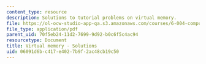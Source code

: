 ```yaml
---
content_type: resource
description: Solutions to tutorial problems on virtual memory.
file: https://ol-ocw-studio-app-qa.s3.amazonaws.com/courses/6-004-computation-structures-spring-2009/06091d6bc417e4027b9f2ac48cb19c50_MIT6_004s09_tutor17_sol.pdf
file_type: application/pdf
parent_uid: 70f5eb24-11d2-7699-9d92-b0c6f5c4ac94
resourcetype: Document
title: Virtual memory - Solutions
uid: 06091d6b-c417-e402-7b9f-2ac48cb19c50
---
```

